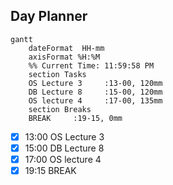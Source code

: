 ## Day Planner
```mermaid
gantt
    dateFormat  HH-mm
    axisFormat %H:%M
    %% Current Time: 11:59:58 PM
    section Tasks
    OS Lecture 3     :13-00, 120mm
    DB Lecture 8     :15-00, 120mm
    OS lecture 4     :17-00, 135mm
    section Breaks
    BREAK     :19-15, 0mm
```

- [x] 13:00 OS Lecture 3
- [x] 15:00 DB Lecture 8
- [x] 17:00 OS lecture 4
- [x] 19:15 BREAK
